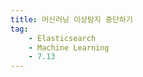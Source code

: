 ```yaml
---
title: 머신러닝 이상탐지 중단하기
tag:
    - Elasticsearch
    - Machine Learning
    - 7.13
---
```


<AdsenseB />